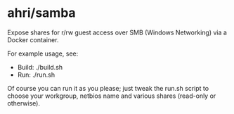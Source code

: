 # ahri/samba

Expose shares for r/rw guest access over SMB (Windows Networking) via a Docker
container.

For example usage, see:
* Build: ./build.sh
* Run: ./run.sh

Of course you can run it as you please; just tweak the run.sh script to choose
your workgroup, netbios name and various shares (read-only or otherwise).
